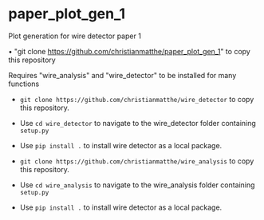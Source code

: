 # paper_plot_gen_1
Plot generation for wire detector paper 1

• "git clone https://github.com/christianmatthe/paper_plot_gen_1" to copy this repository

Requires "wire_analysis" and "wire_detector" to be installed for many functions

- `git clone https://github.com/christianmatthe/wire_detector` to copy this repository.

- Use `cd wire_detector` to navigate to the wire_detector folder containing `setup.py`

- Use `pip install .` to install wire detector as a local package.


- `git clone https://github.com/christianmatthe/wire_analysis` to copy this repository.

- Use `cd wire_analysis` to navigate to the wire_analysis folder containing `setup.py`

- Use `pip install .` to install wire detector as a local package.

